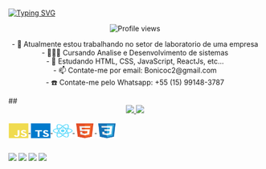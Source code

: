 ###

[![Typing SVG](https://readme-typing-svg.herokuapp.com/?color=d83a7c&size=35&center=true&vCenter=true&width=1000&lines=Oii,+meu+nome+e+Paulo+Erik;Tenho+22+anos;Eu+moro+em+Itu,+SP;Seja+Bem+Vindo!+:%29)](https://git.io/typing-svg)


<p align="center"> <img src="https://komarev.com/ghpvc/?username=paulo-erik&color=yellow" alt="Profile views" /> </p>

<P align='center'>
- 🔭 Atualmente estou trabalhando no setor de laboratorio de uma empresa<br>
- 👨🏼‍🎓 Cursando Analise e Desenvolvimento de sistemas<br>
- 🌱 Estudando HTML, CSS, JavaScript, ReactJs, etc...<br>
- 📫 Contate-me por email: Bonicoc2@gmail.com<br>
- ☎️ Contate-me pelo Whatsapp: +55 (15) 99148-3787<br>
</p>
##

<div align="center">
  <a href="https://github.com/paulo-erik">
  <img height="150em" src="https://github-readme-stats.vercel.app/api?username=paulo-erik&show_icons=true&theme=radical&include_all_commits=true&count_private=true"/>
  <img height="150em" src="https://github-readme-stats.vercel.app/api/top-langs/?username=paulo-erik&layout=compact&langs_count=7&theme=radical"/>
</div>
  
  <div style="display: inline_block"><br>
  <img align="center" alt="Rafa-Js" height="30" width="40" src="https://raw.githubusercontent.com/devicons/devicon/master/icons/javascript/javascript-plain.svg">
  <img align="center" alt="Rafa-Ts" height="30" width="40" src="https://raw.githubusercontent.com/devicons/devicon/master/icons/typescript/typescript-plain.svg">
  <img align="center" alt="Rafa-React" height="30" width="40" src="https://raw.githubusercontent.com/devicons/devicon/master/icons/react/react-original.svg">
  <img align="center" alt="Rafa-HTML" height="30" width="40" src="https://raw.githubusercontent.com/devicons/devicon/master/icons/html5/html5-original.svg">
  <img align="center" alt="Rafa-CSS" height="30" width="40" src="https://raw.githubusercontent.com/devicons/devicon/master/icons/css3/css3-original.svg">
</div>
  
  ##
  
  <div>
  <a href="https://instagram.com/erik07silva" target="_blank"><img src="https://img.shields.io/badge/-Instagram-%23E4405F?style=for-the-badge&logo=instagram&logoColor=white" target="_blank"></a>
  <a href = "mailto:bonicoc2@gmail.com"><img src="https://img.shields.io/badge/-Gmail-%23333?style=for-the-badge&logo=gmail&logoColor=white" target="_blank"></a>
  <a href="https://www.linkedin.com/in/paulo-erik-358388214/" target="_blank"><img src="https://img.shields.io/badge/-LinkedIn-%230077B5?style=for-the-badge&logo=linkedin&logoColor=white" target="_blank"></a>
  <a href="https://wa.me/5515991483787" target="_blank"><img src="https://img.shields.io/badge/WhatsApp-25D366?style=for-the-badge&logo=whatsapp&logoColor=white" target="_blank"></a>
</div>

